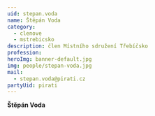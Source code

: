```yaml
---
uid: stepan.voda
name: Štěpán Voda
category:
  - clenove
  - mstrebicsko
description: člen Místního sdružení Třebíčsko
profession:
heroImg: banner-default.jpg
img: people/stepan-voda.jpg
mail:
  - stepan.voda@pirati.cz
partyUid: pirati
---
```


**Štěpán Voda**
